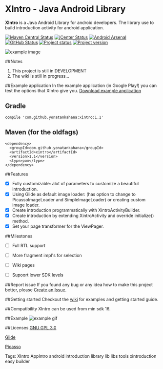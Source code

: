 # XIntro - Java Android Library
**XIntro** is a Java Android Library for android developers. The library use to build introduction activity for android application.

[![Maven Central Status](https://img.shields.io/badge/Maven%20Central-UP-brightgreen.svg)]([maven])
[![jCenter Status](https://img.shields.io/badge/jCenter-UP-brightgreen.svg)]([jCenter])
[![Android Arsenal](https://img.shields.io/badge/Android%20Arsenal-XIntro%20-brightgreen.svg?style=flat)](http://android-arsenal.com/details/1/3368)
[![GitHub Status](https://img.shields.io/badge/GitHub-UP-brightgreen.svg)]([GitHub])
[![Project status](https://img.shields.io/badge/Project%20Status-Development-yellow.svg)]()
[![Project version](https://img.shields.io/badge/Version-1.1-blue.svg)]()

[maven]: #maven
[jCenter]: #gradle
[GitHub]: https://github.com/yonatankahana/xintro


![example image](http://up416.siz.co.il/up2/dm4ttemzgmyx.png "Example image")

##Notes
1. This project is still in DEVELOPMENT
2. The wiki is still in progress...

##Example application 
In the example application (in Google Play!) you can test the options that XIntro give you.
[Download example application](https://play.google.com/store/apps/details?id=com.github.yonatankahana.introexample)

## <a id="gradle">Gradle
```
compile 'com.github.yonatankahana:xintro:1.1'
```

## <a id="maven">Maven (for the oldfags)
```
<dependency>
  <groupId>com.github.yonatankahana</groupId>
  <artifactId>xintro</artifactId>
  <version>1.1</version>
  <type>pom</type>
</dependency>
```
##Features
- [x] Fully customizable: alot of parameters to customize a beautiful introduction.
- [x] Using Glide as default image loader: (has option to change to PicassoImageLoader and SimpleImageLoader) or creating custom image loader.
- [x] Create introduction programmatically with XintroActivityBuilder.
- [x] Create introduction by extending XintroActivity and override initialize() method.
- [x] Set your page transformer for the ViewPager.

##Milestones
- [ ] Full RTL support
- [ ] More fragment impl's for selection
- [ ] Wiki pages
- [ ] Supoort lower SDK levels


##Report issue
If you found any bug or any idea how to make this project better, please [Create an Issue](https://github.com/yonatankahana/xintro/issues/new).

##Getting started
Checkout the [wiki](https://github.com/yonatankahana/xintro/wiki/) for examples and getting started guide.

##Compatibility
XIntro can be used from min sdk 16.

##Example
![example gif](http://i.giphy.com/3oGRFqJHpzI8Uj6nni.gif "Example gif")



##Licenses
[GNU GPL 3.0](http://www.gnu.org/licenses/gpl-3.0.en.html)

[Glide](https://github.com/bumptech/glide/blob/master/LICENSE)

[Picasso](https://github.com/square/picasso/blob/master/LICENSE.txt)







Tags: XIntro AppIntro android introduction library lib libs tools xintroduction easy builder

